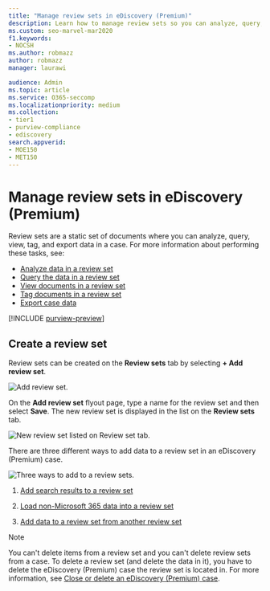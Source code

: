 ```yaml
---
title: "Manage review sets in eDiscovery (Premium)"
description: Learn how to manage review sets so you can analyze, query, view, tag, and export data in an eDiscovery (Premium) case.
ms.custom: seo-marvel-mar2020
f1.keywords:
- NOCSH
ms.author: robmazz
author: robmazz
manager: laurawi

audience: Admin
ms.topic: article
ms.service: O365-seccomp
ms.localizationpriority: medium
ms.collection:
- tier1
- purview-compliance
- ediscovery
search.appverid: 
- MOE150
- MET150
---
```


# Manage review sets in eDiscovery (Premium)

Review sets are a static set of documents where you can analyze, query, view, tag, and export data in a case. For more information about performing these tasks, see:

- [Analyze data in a review set](ediscovery-analyzing-data-in-review-set.md)
- [Query the data in a review set](ediscovery-review-set-search.md)
- [View documents in a review set](ediscovery-view-documents-in-review-set.md)
- [Tag documents in a review set](ediscovery-tagging-documents.md)
- [Export case data](ediscovery-exporting-data.md)

[!INCLUDE [purview-preview](../includes/purview-preview.md)]

## Create a review set

Review sets can be created on the **Review sets** tab by selecting **+ Add review set**.

![Add review set.](../media/f45c51d9-585d-47d1-b7fb-0288715e0b6a.png)

On the **Add review set** flyout page, type a name for the review set and then select **Save**. The new review set is displayed in the list on the **Review sets** tab.

![New review set listed on Review set tab.](../media/AeDnewreviewset.png)

There are three different ways to add data to a review set in an eDiscovery (Premium) case.

![Three ways to add to a review sets.](../media/1f1f4efd-c03b-4255-bc3d-df358e56549c.png)

1. [Add search results to a review set](ediscovery-add-data-to-review-set.md)

2. [Load non-Microsoft 365 data into a review set](ediscovery-load-non-office-365-data-into-a-review-set.md)

3. [Add data to a review set from another review set](ediscovery-add-data-to-review-set-from-another-review-set.md)

> [!NOTE]
> You can't delete items from a review set and you can't delete review sets from a case. To delete a review set (and delete the data in it), you have to delete the eDiscovery (Premium) case the review set is located in. For more information, see [Close or delete an eDiscovery (Premium) case](ediscovery-close-or-delete-case.md).
